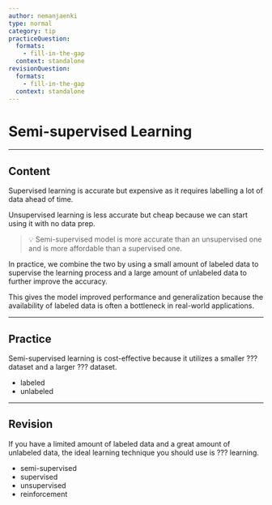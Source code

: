 ```yaml
---
author: nemanjaenki
type: normal
category: tip
practiceQuestion:
  formats:
    - fill-in-the-gap
  context: standalone
revisionQuestion:
  formats:
    - fill-in-the-gap
  context: standalone
---
```


# Semi-supervised Learning

---
## Content

Supervised learning is accurate but expensive as it requires labelling a lot of data ahead of time.

Unsupervised learning is less accurate but cheap because we can start using it with no data prep.

> 💡 Semi-supervised model is more accurate than an unsupervised one and is more affordable than a supervised one.

In practice, we combine the two by using a small amount of labeled data to supervise the learning process and a large amount of unlabeled data to further improve the accuracy.

This gives the model improved performance and generalization because the availability of labeled data is often a bottleneck in real-world applications.

---

## Practice

Semi-supervised learning is cost-effective because it utilizes a smaller ??? dataset and a larger ??? dataset.

- labeled
- unlabeled

---
## Revision

If you have a limited amount of labeled data and a great amount of unlabeled data, the ideal learning technique you should use is ??? learning.

- semi-supervised
- supervised
- unsupervised
- reinforcement